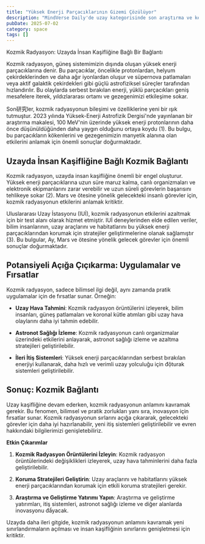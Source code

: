 ```yaml
---
title: "Yüksek Enerji Parçacıklarının Gizemi Çözülüyor"
description: "MindVerse Daily'de uzay kategorisinde son araştırma ve keşifleri keşfedin."
pubDate: 2025-07-02
category: space
tags: []
---
```


Kozmik Radyasyon: Uzayda İnsan Kaşifliğine Bağlı Bir Bağlantı

Kozmik radyasyon, güneş sistemimizin dışında oluşan yüksek enerji parçacıklarına denir. Bu parçacıklar, öncelikle protonlardan, helyum çekirdeklerinden ve daha ağır iyonlardan oluşur ve süpernova patlamaları veya aktif galaktik çekirdekleri gibi güçlü astrofiziksel süreçler tarafından hızlandırılır. Bu olaylarda serbest bırakılan enerji, yüklü parçacıkları geniş mesafelere iterek, yıldızlararası ortamı ve gezegenimizi etkileşime sokar.

Son研究ler, kozmik radyasyonun bileşimi ve özelliklerine yeni bir ışık tutmuştur. 2023 yılında Yüksek-Enerji Astrofizik Dergisi'nde yayınlanan bir araştırma makalesi, 100 MeV'nin üzerinde yüksek enerji protonlarının daha önce düşünüldüğünden daha yaygın olduğunu ortaya koydu (1). Bu bulgu, bu parçacıkların kökenlerini ve gezegenimizin manyetik alanına olan etkilerini anlamak için önemli sonuçlar doğurmaktadır.

## **Uzayda İnsan Kaşifliğine Bağlı Kozmik Bağlantı**

Kozmik radyasyon, uzayda insan kaşifliğine önemli bir engel oluşturur. Yüksek enerji parçacıklarına uzun süre maruz kalma, canlı organizmaları ve elektronik ekipmanlarını zarar verebilir ve uzun süreli görevlerin başarısını tehlikeye sokar (2). Mars ve ötesine yönelik gelecekteki insanlı görevler için, kozmik radyasyonun etkilerini anlamak kritiktir.

Uluslararası Uzay İstasyonu (IUİ), kozmik radyasyonun etkilerini azaltmak için bir test alanı olarak hizmet etmiştir. IUİ deneylerinden elde edilen veriler, bilim insanlarının, uzay araçlarını ve habitatlarını bu yüksek enerji parçacıklarından korumak için stratejiler geliştirmelerine olanak sağlamıştır (3). Bu bulgular, Ay, Mars ve ötesine yönelik gelecek görevler için önemli sonuçlar doğurmaktadır.

## **Potansiyeli Açığa Çıçıkarma: Uygulamalar ve Fırsatlar**

Kozmik radyasyon, sadece bilimsel ilgi değil, aynı zamanda pratik uygulamalar için de fırsatlar sunar. Örneğin:

* **Uzay Hava Tahmini**: Kozmik radyasyon örüntülerini izleyerek, bilim insanları, güneş patlamaları ve koronal kütle atımları gibi uzay hava olaylarını daha iyi tahmin edebilir.

* **Astronot Sağlığı İzleme**: Kozmik radyasyonun canlı organizmalar üzerindeki etkilerini anlayarak, astronot sağlığı izleme ve azaltma stratejileri geliştirilebilir.

* **İleri İtiş Sistemleri**: Yüksek enerji parçacıklarından serbest bırakılan enerjiyi kullanarak, daha hızlı ve verimli uzay yolculuğu için độturak sistemleri geliştirilebilir.

## **Sonuç: Kozmik Bağlantı**

Uzay kaşifliğine devam ederken, kozmik radyasyonun anlamını kavramak gerekir. Bu fenomen, bilimsel ve pratik zorlukları yanı sıra, inovasyon için fırsatlar sunar. Kozmik radyasyonun sırlarını açığa çıkararak, gelecekteki görevler için daha iyi hazırlanabilir, yeni itiş sistemleri geliştirilebilir ve evren hakkındaki bilgilerimizi genişletebiliriz.

**Etkin Çıkarımlar**

1. **Kozmik Radyasyon Örüntülerini İzleyin**: Kozmik radyasyon örüntülerindeki değişiklikleri izleyerek, uzay hava tahminlerini daha fazla geliştirilebilir.

2. **Koruma Stratejileri Geliştirin**: Uzay araçlarını ve habitatlarını yüksek enerji parçacıklarından korumak için etkili koruma stratejileri gerekir.

3. **Araştırma ve Geliştirme Yatırımı Yapın**: Araştırma ve geliştirme yatırımları, itiş sistemleri, astronot sağlığı izleme ve diğer alanlarda inovasyonu đẩyacak.

Uzayda daha ileri gitgide, kozmik radyasyonun anlamını kavramak yeni sınırlandırmaların açılması ve insan kaşifliğinin sınırlarını genişletmesi için kritiktir.

